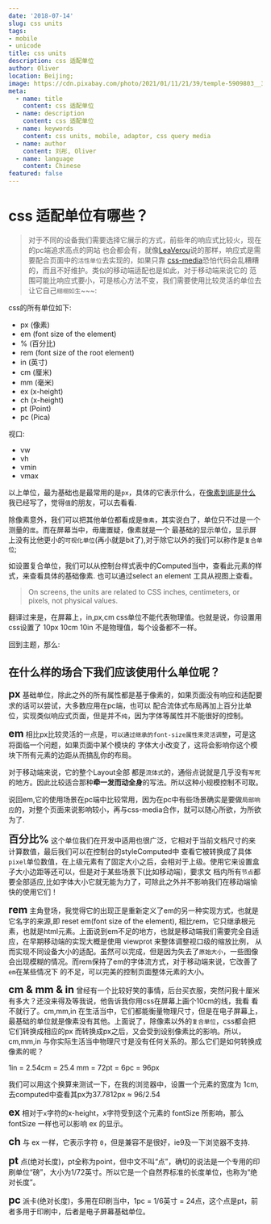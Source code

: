 ```yaml
---
date: '2018-07-14'
slug: css units
tags:
- mobile
- unicode
title: css units
description: css 适配单位
author: Oliver
location: Beijing;
image: https://cdn.pixabay.com/photo/2021/01/11/21/39/temple-5909803__340.jpg
meta:
  - name: title
    content: css 适配单位
  - name: description
    content: css 适配单位
  - name: keywords
    content: css units, mobile, adaptor, css query media
  - name: author
    content: 刘彤, Oliver
  - name: language
    content: Chinese
featured: false
---
```


# css 适配单位有哪些？

> 对于不同的设备我们需要选择它展示的方式，前些年的响应式比较火，现在的pc端追求高点的网站
也会都会有，就像[LeaVerou](https://github.com/LeaVerou)说的那样，响应式是需要配合页面中的`活性单位`去实现的，如果只靠
[css-media](https://developer.mozilla.org/zh-CN/docs/Web/Guide/CSS/Media_queries)恐怕代码会乱糟糟的，而且不好维护。类似的移动端适配也是如此，对于移动端来说它的
范围可能比响应式要小，可是核心方法不变，我们需要使用比较灵活的单位去让它自己`栩栩如生`~~~:

css的所有单位如下:

+ px (像素)
+ em (font size of the element)
+ % (百分比)
+ rem (font size of the root element)
+ in (英寸)
+ cm (厘米)
+ mm (毫米)
+ ex (x-height)
+ ch (x-height)
+ pt (Point)
+ pc (Pica)

视口:
+ vw
+ vh
+ vmin
+ vmax

以上单位，最为基础也是最常用的是`px`，具体的它表示什么，在[像素到底是什么](https://github.com/TongDaDa/mobile-knowledge/base/pixel.md)
我已经写了，觉得`值`的朋友，可以去看看.

除像素意外，我们可以把其他单位都看成是`像素`，其实说白了，单位只不过是一个测量的`度`。而在屏幕当中，毋庸置疑，像素就是一个
最基础的显示单位，显示屏上没有比他更小的`可视化单位`(再小就是bit了),对于除它以外的我们可以称作是`复合单位`;

如设置复合单位，我们可以从控制台样式表中的Computed当中，查看此元素的样式，来查看具体的基础像素. 也可以通过select an element 工具从视图上查看。

> On screens, the units are related to CSS inches, centimeters, or pixels, not physical values.

翻译过来是，在屏幕上，in,px,cm css单位不能代表物理值。也就是说，你设置用css设置了 10px 10cm 10in 不是物理值，每个设备都不一样。

回到主题，那么:

## 在什么样的场合下我们应该使用什么单位呢？

<b style="font-size:20px">px</b> 基础单位，除此之外的所有属性都是基于像素的，如果页面没有响应和适配要求的话可以尝试，大多数应用在pc端，也可以
配合流体式布局再加上百分比单位，实现类似响应式页面，但是并不`纯`，因为字体等属性并不能很好的控制。

<b style="font-size:20px">em</b> 相比px比较灵活的一点是，`可以通过继承的font-size属性来灵活调整`，可是这将面临一个问题，如果页面中某个模块的
字体大小改变了，这将会影响你这个模块下所有元素的边距从而搞乱你的布局。

对于移动端来说，它的整个Layout全部
都是`流体式`的，通俗点说就是几乎没有`写死`的地方。因此比较适合那种**牵一发而动全身**的写法。所以这种小规模控制不可取。

说回em,它的使用场景在pc端中比较常用，因为在pc中有些场景确实是要做`局部响应`的，对整个页面来说影响较小，再与css-media合作，就可以随心所欲，为所欲为了.

<b style="font-size:20px">百分比%</b>  这个单位我们在开发中适用也很广泛，它相对于当前文档尺寸的来计算数值，最后我们可以在控制台的styleComputed中
查看它被转换成了具体`pixel`单位数值，在上级元素有了固定大小之后，会相对于上级。使用它来设置盒子大小边距等还可以，但是对于某些场景下(比如移动端)，要求文
档内所有`节点`都要全部适应,比如字体大小它就无能为力了，可除此之外并不影响我们在移动端愉快的使用它们！

<b style="font-size:20px">rem</b> 主角登场，我觉得它的出现正是重新定义了em的另一种实现方式，也就是它名字的来源,即 reset em(font size of the element),
相比rem，它只继承根元素，也就是html元素。上面说到em不足的地方，也就是移动端我们需要完全自适应，在早期移动端的实现大概是使用 viewprot 来整体调整视口级的缩放比例，
从而实现不同设备大小的适配。虽然可以完成，但是因为失去了`原始大小`，一些图像会出现模糊的情况。而rem保持了em的字体流方式，对于移动端来说，它改善了`em`在某些情况下
的不足，可以完美的控制页面整体元素的大小。

<b style="font-size:20px">cm & mm & in</b> 曾经有一个比较好笑的事情，后台买衣服，突然问我十厘米有多大？还没来得及等我说，他告诉我你用css在屏幕上画个10cm的线，我看
看不就行了。cm,mm,in 在生活当中，它们都能衡量物理尺寸，但是在电子屏幕上，最基础的单位就是像素没有其他。上面说了，除像素以外的`复合单位`，css都会把它们转换成相应的px
而转换成px之后，又会受到设别像素比的影响。所以，cm,mm,in 与你实际生活当中物理尺寸是没有任何关系的。那么它们是如何转换成像素的呢？

1in = 2.54cm = 25.4 mm = 72pt = 6pc = 96px

我们可以用这个换算来测试一下，在我的浏览器中，设置一个元素的宽度为 1cm, 去computed中查看其px为37.7812px ≈ 96/2.54

<b style="font-size:20px">ex</b> 相对于`x`字符的x-height，x字符受到这个元素的 fontSize 所影响，那么 fontSize 一样也可以影响 ex 的显示。

<b style="font-size:20px">ch</b> 与 ex 一样，它表示字符 `0`，但是兼容不是很好，ie9及一下浏览器不支持.

<b style="font-size:20px">pt</b> 点(绝对长度)，pt全称为point，但中文不叫“点”，确切的说法是一个专用的印刷单位“磅”，大小为1/72英寸。所以它是一个自然界标准的长度单位，也称为“绝对长度”。

<b style="font-size:20px">pc</b> 派卡(绝对长度)，多用在印刷当中，1pc = 1/6英寸 = 24点，这个点是pt，前者多用于印刷中，后者是电子屏幕基础单位。
